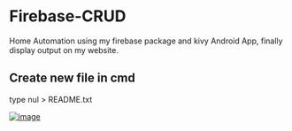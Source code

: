 # Firebase-CRUD
  Home Automation using my firebase package and kivy Android App, finally display output on my website.

## Create new file in cmd
  type nul > README.txt

[![image](https://user-images.githubusercontent.com/50515418/116424009-cd519480-a85e-11eb-943f-e566d49bad09.png)](https://github.com/imvickykumar999/Firebase-CRUD/blob/bdeb5b7a0b703b2f86719ee2da0d06505ee00ceb/main.py#L16)

